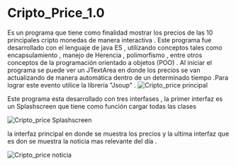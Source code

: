 # Cripto_Price_1.0
Es un programa que tiene como finalidad mostrar los precios de las 10 principales cripto monedas de manera interactiva . Este programa fue desarrollado con el lenguaje de java ES , utilizando conceptos tales como encapsulamiento , manejo de Herencia  , polimorfismo , entre otros conceptos de la programación orientado a objetos (POO) . Al iniciar el programa se puede ver un JTextArea en donde los precios se van actualizando de manera automática dentro de un determinado tiempo .Para lograr este evento utilice la librería "Jsoup" .
![Cripto_price principal](https://user-images.githubusercontent.com/77468883/107888603-34141280-6eec-11eb-8cc9-a97850ac31a5.png)

Este programa esta desarrollado con tres interfases , la primer interfaz es un Splashscreen que tiene como función cargar todas las clases 

![Cripto_price Splashscreen](https://user-images.githubusercontent.com/77468883/107888821-8c97df80-6eed-11eb-87b6-b14f3470b73e.png)

la interfaz principal en donde se muestra los precios y
la ultima interfaz que es don se muestra la noticia mas relevante del día . 

![Cripto_price noticia](https://user-images.githubusercontent.com/77468883/107888838-9de0ec00-6eed-11eb-8a4a-9d2d438da432.png)
